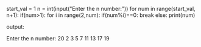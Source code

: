 start_val = 1
n = int(input("Enter the n number:"))
for num in range(start_val, n+1):
    if(num>1):
        for i in range(2,num):
            if(num%i)==0:
                break
        else:
            print(num)
   
  output:
  
Enter the n number:
20
2
3
5
7
11
13
17
19
